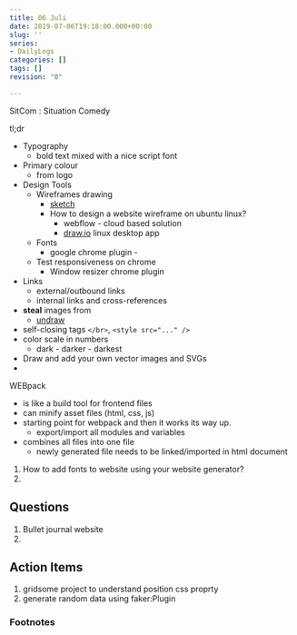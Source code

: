 ```yaml
---
title: 06 Juli
date: 2019-07-06T19:18:00.000+00:00
slug: ''
series:
- DailyLogs
categories: []
tags: []
revision: "0"

---
```

SitCom
: Situation Comedy

tl;dr
<!-- more -->

* Typography
  * bold text mixed with a nice script font
* Primary colour
  * from logo
* Design Tools
  * Wireframes drawing
    * [sketch](https://www.sketch.com/)
    * How to design a website wireframe on ubuntu linux?
      * webflow - cloud based solution
      * [draw.io]() linux desktop app
  * Fonts
    * google chrome plugin - 
  * Test responsiveness on chrome
    * Window resizer chrome plugin
* Links
  * external/outbound links
  * internal links and cross-references
* **steal** images from 
  * [undraw](https://undraw.co/illustrations)
* self-closing tags `</br>`, `<style src="..." />`
* color scale in numbers
  * dark - darker - darkest
* Draw and add your own vector images and SVGs
* 

WEBpack
* is like a build tool for frontend files
* can minify asset files (html, css, js)
* starting point for webpack and then it works its way up.
  * export/import all modules and variables
* combines all files into one file
  * newly generated file needs to be linked/imported in html document

1. How to add fonts to website using your website generator?
2. 

## Questions

1. Bullet journal website
2. 

## Action Items

1. gridsome project to understand position css proprty
2. generate random data using faker:Plugin

### Footnotes

[^1]: 
[^2]: